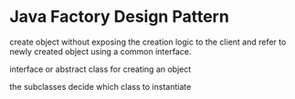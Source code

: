 # Java Factory Design Pattern

create object without exposing the creation logic to the client and refer to newly created object using a common interface.

interface or abstract class for creating an object

the subclasses decide which class to instantiate
